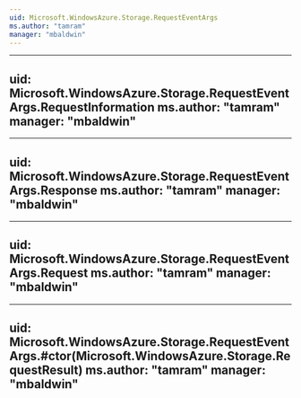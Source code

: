 ```yaml
---
uid: Microsoft.WindowsAzure.Storage.RequestEventArgs
ms.author: "tamram"
manager: "mbaldwin"
---
```


---
uid: Microsoft.WindowsAzure.Storage.RequestEventArgs.RequestInformation
ms.author: "tamram"
manager: "mbaldwin"
---

---
uid: Microsoft.WindowsAzure.Storage.RequestEventArgs.Response
ms.author: "tamram"
manager: "mbaldwin"
---

---
uid: Microsoft.WindowsAzure.Storage.RequestEventArgs.Request
ms.author: "tamram"
manager: "mbaldwin"
---

---
uid: Microsoft.WindowsAzure.Storage.RequestEventArgs.#ctor(Microsoft.WindowsAzure.Storage.RequestResult)
ms.author: "tamram"
manager: "mbaldwin"
---
